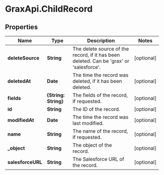 # GraxApi.ChildRecord

## Properties
Name | Type | Description | Notes
------------ | ------------- | ------------- | -------------
**deleteSource** | **String** | The delete source of the record, if it has been deleted. Can be &#x27;grax&#x27; or &#x27;salesforce&#x27;. | [optional] 
**deletedAt** | **Date** | The time the record was deleted, if it has been deleted. | [optional] 
**fields** | **{String: String}** | The fields of the record, if requested. | [optional] 
**id** | **String** | The ID of the record. | [optional] 
**modifiedAt** | **Date** | The time the record was last modified. | [optional] 
**name** | **String** | The name of the record, if requested. | [optional] 
**_object** | **String** | The object of the record. | [optional] 
**salesforceURL** | **String** | The Salesforce URL of the record. | [optional] 
